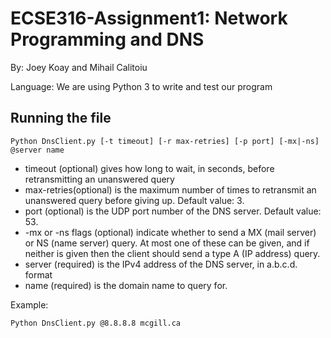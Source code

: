 # ECSE316-Assignment1: Network Programming and DNS
By: Joey Koay and Mihail Calitoiu

Language: We are using Python 3 to write and test our program 

## Running the file 
```python\
Python DnsClient.py [-t timeout] [-r max-retries] [-p port] [-mx|-ns] @server name
```

- timeout (optional) gives how long to wait, in seconds, before retransmitting an unanswered query
- max-retries(optional) is the maximum number of times to retransmit an unanswered query before giving up. Default value: 3.
- port (optional) is the UDP port number of the DNS server. Default value: 53.
- -mx or -ns flags (optional) indicate whether to send a MX (mail server) or NS (name server) query. At most one of these can be given, and if neither is given then the client should send a type A (IP address) query.
- server (required) is the IPv4 address of the DNS server, in a.b.c.d. format
- name (required) is the domain name to query for.

Example: 
```python\
Python DnsClient.py @8.8.8.8 mcgill.ca
``` 
